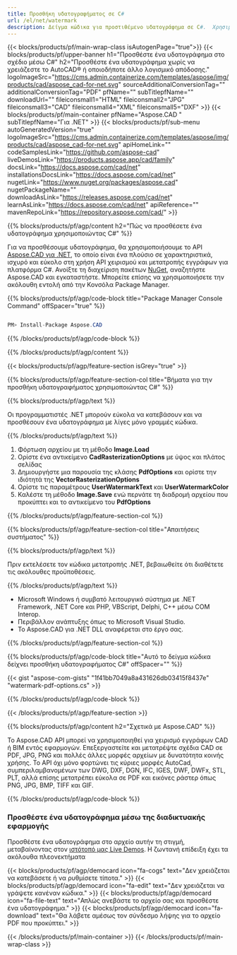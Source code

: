```yaml
---
title: Προσθήκη υδατογραφήματος σε C#
url: /el/net/watermark
description: Δείγμα κώδικα για προστιθέμενο υδατογράφημα σε C#.  Χρησιμοποιήστε το δείγμα κώδικα API για να προσθέσετε ένα υδατογράφημα σε αρχείο σε VB.NET, Asp.NET ή οποιαδήποτε εφαρμογή που βασίζεται σε .NET.
---
```


{{< blocks/products/pf/main-wrap-class isAutogenPage="true">}}
{{< blocks/products/pf/upper-banner h1="Προσθέστε ένα υδατογράφημα στο σχέδιο μέσω C#" h2="Προσθέστε ένα υδατογράφημα χωρίς να χρειάζεστε το AutoCAD® ή οποιοδήποτε άλλο λογισμικό απόδοσης." logoImageSrc="https://cms.admin.containerize.com/templates/aspose/img/products/cad/aspose_cad-for-net.svg" sourceAdditionalConversionTag="" additionalConversionTag="PDF" pfName="" subTitlepfName="" downloadUrl="" fileiconsmall1="HTML" fileiconsmall2="JPG" fileiconsmall3="CAD" fileiconsmall4="XML" fileiconsmall5="DXF" >}}
{{< blocks/products/pf/main-container pfName="Aspose.CAD " subTitlepfName="Για .NET" >}}
{{< blocks/products/pf/sub-menu autoGeneratedVersion="true" logoImageSrc="https://cms.admin.containerize.com/templates/aspose/img/products/cad/aspose_cad-for-net.svg" apiHomeLink="" codeSamplesLink="https://github.com/aspose-cad" liveDemosLink="https://products.aspose.app/cad/family" docsLink="https://docs.aspose.com/cad/net" installationsDocsLink="https://docs.aspose.com/cad/net" nugetLink="https://www.nuget.org/packages/aspose.cad" nugetPackageName="" downloadAsLink="https://releases.aspose.com/cad/net" learnAsLink="https://docs.aspose.com/cad/net" apiReference="" mavenRepoLink="https://repository.aspose.com/cad/" >}}

{{% blocks/products/pf/agp/content h2="Πώς να προσθέσετε ένα υδατογράφημα χρησιμοποιώντας C#" %}}

Για να προσθέσουμε υδατογράφημα, θα χρησιμοποιήσουμε το API <a href="https://products.aspose.com/cad/net">Aspose.CAD για .NET</a>, το οποίο είναι ένα πλούσιο σε χαρακτηριστικά, ισχυρό και εύκολο στη χρήση API χειρισμού και μετατροπής εγγράφων για πλατφόρμα C#.  Ανοίξτε τη διαχείριση πακέτων <a href="https://www.nuget.org/packages/aspose.cad">NuGet</a>, αναζητήστε Aspose.CAD και εγκαταστήστε.  Μπορείτε επίσης να χρησιμοποιήσετε την ακόλουθη εντολή από την Κονσόλα Package Manager.

{{% blocks/products/pf/agp/code-block title="Package Manager Console Command" offSpacer="true" %}}

```cs

PM> Install-Package Aspose.CAD

```
{{% /blocks/products/pf/agp/code-block %}}

{{% /blocks/products/pf/agp/content %}}

{{< blocks/products/pf/agp/feature-section isGrey="true" >}}

{{% blocks/products/pf/agp/feature-section-col title="Βήματα για την προσθήκη υδατογραφήματος χρησιμοποιώντας C#" %}}

{{% blocks/products/pf/agp/text %}}

Οι προγραμματιστές .NET μπορούν εύκολα να κατεβάσουν και να προσθέσουν ένα υδατογράφημα με λίγες μόνο γραμμές κώδικα.

{{% /blocks/products/pf/agp/text %}}

1. Φόρτωση αρχείου με τη μέθοδο **Image.Load**
1. Ορίστε ένα αντικείμενο **CadRasterizationOptions** με ύψος και πλάτος σελίδας
1. Δημιουργήστε μια παρουσία της κλάσης **PdfOptions** και ορίστε την ιδιότητά της **VectorRasterizationOptions**
1. Ορίστε τις παραμέτρους **UserWatermarkText** και **UserWatermarkColor**
1. Καλέστε τη μέθοδο **Image.Save** ενώ περνάτε τη διαδρομή αρχείου που προκύπτει και το αντικείμενο του **PdfOptions**

{{% /blocks/products/pf/agp/feature-section-col %}}

{{% blocks/products/pf/agp/feature-section-col title="Απαιτήσεις συστήματος" %}}

{{% blocks/products/pf/agp/text %}}

Πριν εκτελέσετε τον κώδικα μετατροπής .NET, βεβαιωθείτε ότι διαθέτετε τις ακόλουθες προϋποθέσεις.

{{% /blocks/products/pf/agp/text %}}

-  Microsoft Windows ή συμβατό λειτουργικό σύστημα με .NET Framework, .NET Core και PHP, VBScript, Delphi, C++ μέσω COM Interop.
-  Περιβάλλον ανάπτυξης όπως το Microsoft Visual Studio.
-  Το Aspose.CAD για .NET DLL αναφέρεται στο έργο σας.

{{% /blocks/products/pf/agp/feature-section-col %}}

{{% blocks/products/pf/agp/code-block title="Αυτό το δείγμα κώδικα δείχνει προσθήκη υδατογραφήματος C#" offSpacer="" %}}

{{< gist "aspose-com-gists" "1f41bb7049a8a431626db03415f8437e" "watermark-pdf-options.cs" >}}

{{% /blocks/products/pf/agp/code-block %}}

{{< /blocks/products/pf/agp/feature-section >}}

{{% blocks/products/pf/agp/content h2="Σχετικά με Aspose.CAD" %}}

Το Aspose.CAD API μπορεί να χρησιμοποιηθεί για χειρισμό εγγράφων CAD ή BIM εντός εφαρμογών.  Επεξεργαστείτε και μετατρέψτε σχέδια CAD σε PDF, JPG, PNG και πολλές άλλες μορφές αρχείων με δυνατότητα κοινής χρήσης.  Το API όχι μόνο φορτώνει τις κύριες μορφές AutoCad, συμπεριλαμβανομένων των DWG, DXF, DGN, IFC, IGES, DWF, DWFx, STL, PLT, αλλά επίσης μετατρέπει εύκολα σε PDF και εικόνες ράστερ όπως PNG, JPG, BMP, TIFF και GIF.

{{% /blocks/products/pf/agp/code-block %}}

<div class="container-fluid agp-content bg-gray-lighter  aboutfile box-1 vh100 section">
    <div class="container full-width">
        <div class="row">           
    <div class="container-fluid agp-content bg-white aboutfile box-1 vh100 section nopbtm">
        <div class="container">			   
            <div class="row">            
<div class="demobox tc col-md-12 padding-0">
    <h3>Προσθέστε ένα υδατογράφημα μέσω της διαδικτυακής εφαρμογής</h3>    
        <p>Προσθέστε ένα υδατογράφημα στο αρχείο αυτήν τη στιγμή, μεταβαίνοντας στον <a href="https://products.aspose.app/cad/watermark">ιστότοπό μας Live Demos</a>.  Η ζωντανή επίδειξη έχει τα ακόλουθα πλεονεκτήματα</p> 
       
   {{< blocks/products/pf/agp/democard icon="fa-cogs" text="Δεν χρειάζεται να κατεβάσετε ή να ρυθμίσετε τίποτα."  >}}
   {{< blocks/products/pf/agp/democard icon="fa-edit" text="Δεν χρειάζεται να γράψετε κανέναν κώδικα." >}}
   {{< blocks/products/pf/agp/democard icon="fa-file-text" text="Απλώς ανεβάστε το αρχείο σας και προσθέστε ένα υδατογράφημα." >}}
   {{< blocks/products/pf/agp/democard icon="fa-download" text="Θα λάβετε αμέσως τον σύνδεσμο λήψης για το αρχείο PDF που προκύπτει." >}}

</div>
        </div>
    </div>
</div>
    <!-- aboutfile Ends -->
        </div>
    </div>
</div>

{{< /blocks/products/pf/main-container >}}
{{< /blocks/products/pf/main-wrap-class >}}